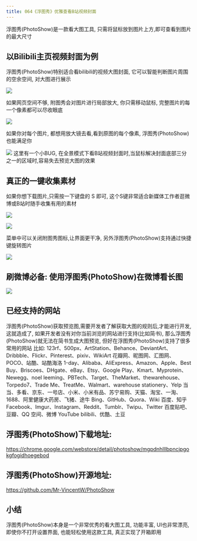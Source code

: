 ```yaml
---
title: 064《浮图秀》优雅查看B站视频封面
---
```

浮图秀(PhotoShow)是一款看大图工具, 只需将鼠标放到图片上方,即可查看到图片的最大尺寸 

## 以Bilibili主页视频封面为例

浮图秀(PhotoShow)特别适合看bilibili的视频大图封面, 它可以智能判断图片周围的空余空间, 对大图进行展示

![](https://www.v2fy.com/asset/064-photoshow/photoshop-bilibili.gif)


如果网页空间不够, 附图秀会对图片进行局部放大, 你只需移动鼠标, 完整图片的每一个像素都可以尽收眼底

![](https://www.v2fy.com/asset/064-photoshow/photoshow-bilibili002.gif)


如果你对每个图片, 都想用放大镜去看,看到原图的每个像素, 浮图秀(PhotoShow)也能满足你

![](https://www.v2fy.com/asset/064-photoshow/photoshow-bilibili003.gif)
这里有一个小BUG, 在全景模式下看B站视频封面时,当鼠标解决封面底部三分之一的区域时,容易失去预览大图的效果

## 真正的一键收集素材

如果你想下载图片,只需按一下键盘的 S 即可, 这个S键非常适合新媒体工作者逛微博或B站时随手收集有用的素材


![](https://www.v2fy.com/asset/064-photoshow/photoshop-bilibili004.gif)

![](https://www.v2fy.com/asset/064-photoshow/005.jpg)

菜单中可以关闭附图秀图标,让界面更干净, 另外浮图秀(PhotoShow)支持通过快捷键旋转图片

![](https://www.v2fy.com/asset/064-photoshow/menu.png)

## 刷微博必备: 使用浮图秀(PhotoShow)在微博看长图

![](https://www.v2fy.com/asset/064-photoshow/weibo-006.gif)

## 已经支持的网站


浮图秀(PhotoShow)获取预览图,需要开发者了解获取大图的规则后,才能进行开发, 这就造成了, 如果开发者没有对你当前浏览的网站进行支持(比如简书), 那么浮图秀(PhotoShow)就无法在简书生成大图预览, 但好在浮图秀(PhotoShow)支持了很多常用的网站
比如:
123rf、500px、ArtStation、Behance、DeviantArt、Dribbble、Flickr、Pinterest、pixiv、WikiArt
花瓣网、昵图网、汇图网、POCO、站酷、站酷海洛
1-day、Alibaba、AliExpress、Amazon、Apple、Best Buy、Briscoes、DHgate、eBay、Etsy、Google Play、Kmart、Myprotein、Newegg、noel leeming、PBTech、Target、TheMarket、thewarehouse、Torpedo7、Trade Me、TreatMe、Walmart、warehouse stationery、Yelp
当当、多看、京东、一号店、小米、小米有品、苏宁易购、天猫、淘宝、一淘、1688、阿里健康大药房、飞猪、途牛
Bing、GitHub、Quora、Wiki
百度、知乎
Facebook、Imgur、Instagram、Reddit、Tumblr、Twipu、Twitter
百度贴吧、豆瓣、QQ 空间、微博
YouTube
bilibili、优酷、土豆


## 浮图秀(PhotoShow)下载地址:

https://chrome.google.com/webstore/detail/photoshow/mgpdnhlllbpncjpgokgfogidhoegebod

## 浮图秀(PhotoShow)开源地址:

https://github.com/Mr-VincentW/PhotoShow

## 小结

浮图秀(PhotoShow)本身是一个非常优秀的看大图工具, 功能丰富, UI也非常漂亮, 即使你不打开设置界面, 也能轻松使用这款工具, 真正实现了开箱即用
